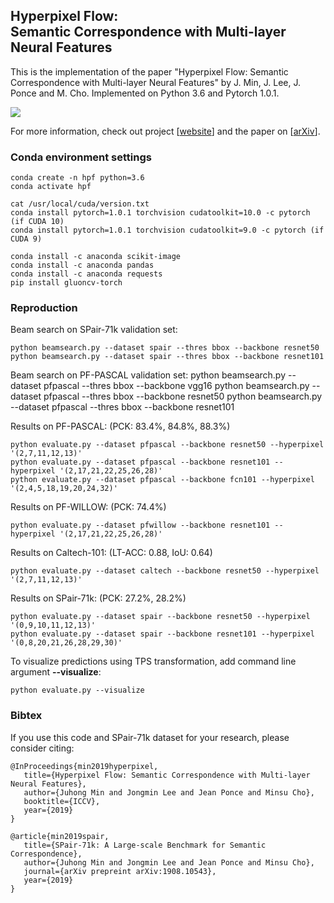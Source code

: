 ## Hyperpixel Flow: <br/> Semantic Correspondence with Multi-layer Neural Features
This is the implementation of the paper "Hyperpixel Flow: Semantic Correspondence with Multi-layer Neural Features" by J. Min, J. Lee, J. Ponce and M. Cho.
Implemented on Python 3.6 and Pytorch 1.0.1.

![](http://cvlab.postech.ac.kr/research/HPF/images/architecture.png)

For more information, check out project [[website](http://cvlab.postech.ac.kr/research/HPF/)] and the paper on [[arXiv](http://arxiv.org/abs/1908.06537)].

### Conda environment settings

    conda create -n hpf python=3.6
    conda activate hpf

    cat /usr/local/cuda/version.txt
    conda install pytorch=1.0.1 torchvision cudatoolkit=10.0 -c pytorch (if CUDA 10) 
    conda install pytorch=1.0.1 torchvision cudatoolkit=9.0 -c pytorch (if CUDA 9) 
    
    conda install -c anaconda scikit-image
    conda install -c anaconda pandas
    conda install -c anaconda requests
    pip install gluoncv-torch

### Reproduction    

Beam search on SPair-71k validation set: 

    python beamsearch.py --dataset spair --thres bbox --backbone resnet50
    python beamsearch.py --dataset spair --thres bbox --backbone resnet101
    
    
Beam search on PF-PASCAL validation set: 
    python beamsearch.py --dataset pfpascal --thres bbox --backbone vgg16
    python beamsearch.py --dataset pfpascal --thres bbox --backbone resnet50
    python beamsearch.py --dataset pfpascal --thres bbox --backbone resnet101  
    
    
Results on PF-PASCAL: (PCK: 83.4%, 84.8%, 88.3%)

    python evaluate.py --dataset pfpascal --backbone resnet50 --hyperpixel '(2,7,11,12,13)'
    python evaluate.py --dataset pfpascal --backbone resnet101 --hyperpixel '(2,17,21,22,25,26,28)'
    python evaluate.py --dataset pfpascal --backbone fcn101 --hyperpixel '(2,4,5,18,19,20,24,32)'

Results on PF-WILLOW: (PCK: 74.4%)

    python evaluate.py --dataset pfwillow --backbone resnet101 --hyperpixel '(2,17,21,22,25,26,28)'

Results on Caltech-101: (LT-ACC: 0.88, IoU: 0.64)

    python evaluate.py --dataset caltech --backbone resnet50 --hyperpixel '(2,7,11,12,13)'

Results on SPair-71k: (PCK: 27.2%, 28.2%)
 
    python evaluate.py --dataset spair --backbone resnet50 --hyperpixel '(0,9,10,11,12,13)'
    python evaluate.py --dataset spair --backbone resnet101 --hyperpixel '(0,8,20,21,26,28,29,30)'
    
To visualize predictions using TPS transformation, add command line argument **--visualize**: 

    python evaluate.py --visualize
    
### Bibtex
If you use this code and SPair-71k dataset for your research, please consider citing:
````
@InProceedings{min2019hyperpixel, 
   title={Hyperpixel Flow: Semantic Correspondence with Multi-layer Neural Features},
   author={Juhong Min and Jongmin Lee and Jean Ponce and Minsu Cho},
   booktitle={ICCV},
   year={2019}
}
````
````
@article{min2019spair,
   title={SPair-71k: A Large-scale Benchmark for Semantic Correspondence},
   author={Juhong Min and Jongmin Lee and Jean Ponce and Minsu Cho},
   journal={arXiv prepreint arXiv:1908.10543},
   year={2019}
}
````
